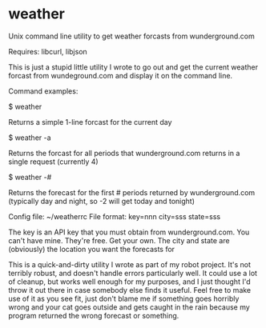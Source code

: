 # weather
Unix command line utility to get weather forcasts from wunderground.com

Requires: libcurl, libjson

This is just a stupid little utility I wrote to go out and get the current weather forcast from wundeground.com
and display it on the command line.


Command examples:

$ weather

Returns a simple 1-line forcast for the current day

$ weather -a

Returns the forcast for all periods that wunderground.com returns in a single request (currently 4)

$ weather -#

Returns the forecast for the first # periods returned by wunderground.com (typically day and night, so -2 will get today and tonight)


Config file:  ~/weatherrc
File format:
key=nnn
city=sss
state=sss

The key is an API key that you must obtain from wunderground.com.  You can't have mine.  They're free.  Get your own.
The city and state are (obviously) the location you want the forecasts for



This is a quick-and-dirty utility I wrote as part of my robot project.  It's not terribly robust, and doesn't handle
errors particularly well.  It could use a lot of cleanup, but works well enough for my purposes, and I just thought I'd
throw it out there in case somebody else finds it useful.  Feel free to make use of it as you see fit, just don't blame
me if something goes horribly wrong and your cat goes outside and gets caught in the rain because my program returned the 
wrong forecast or something.



